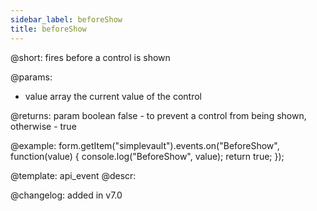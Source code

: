 ```yaml
---
sidebar_label: beforeShow
title: beforeShow
---          
```


@short: fires before a control is shown
 

@params:
- value     array     the current value of the control

@returns:
param   boolean     false - to prevent a control from being shown, otherwise - true


@example:
form.getItem("simplevault").events.on("BeforeShow", function(value) {
    console.log("BeforeShow", value);
    return true;
});


@template: api_event
@descr:

@changelog: added in v7.0
